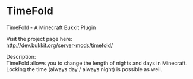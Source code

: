 TimeFold
========

TimeFold - A Minecraft Bukkit Plugin

Visit the project page here: <br>
http://dev.bukkit.org/server-mods/timefold/

Description: <br>
TimeFold allows you to change the length of nights and days in Minecraft. Locking the time (always day / always night)
is possible as well.